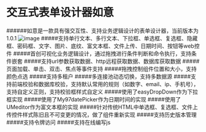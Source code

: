# 交互式表单设计器如意
######如意是一款具有强交互性、支持业务逻辑设计的表单设计器，当前版本为1.0.1
![image](https://github.com/shiyafeng/ruyi/blob/master/ruyi.jpg)
#####支持单行文本、多行文本、下拉框、单选框、复选框、隐藏框、密码框、文字、图片、底纹、富文本框、文件上传、日期时间、按钮等web控件
#####首创可视化业务逻辑设计，通过拖拽进行条件判断和命令执行，支持条件嵌套
#####支持url参数获取数据、http远程获取数据、数据库获取数据
#####页面加载、单击、双击、焦点等事件支持
#####拖拽控制组件位置和大小，支持颜色点选
#####支持多租户
#####多连接池动态切换，支持多数据源
#####支持前端校验和数据库校验，支持默认常用的规则（如数字、email、ip、手机号），支持自定义正则，支持校验框样式自定义
#####使用了easyDropDown作为下拉框实现
#####使用了My97datePicker作为日期时间的实现
#####使用了UMeditor作为富文本框的实现
#####针对传统HTML中单选框、复选框、文件上传控件样式陈旧且不可变更的情况，做了组件重新实现
#####支持历史版本管理
#####支持令牌访问
#####支持在线编写js

